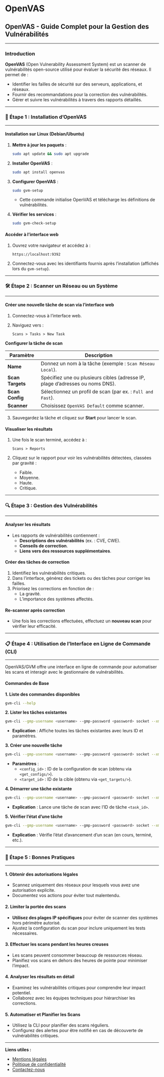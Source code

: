 # OpenVAS

## OpenVAS - Guide Complet pour la Gestion des Vulnérabilités

***

### &#x20;Introduction

**OpenVAS** (Open Vulnerability Assessment System) est un scanner de vulnérabilités open-source utilisé pour évaluer la sécurité des réseaux. Il permet de :

* Identifier les failles de sécurité sur des serveurs, applications, et réseaux.
* Fournir des recommandations pour la correction des vulnérabilités.
* Gérer et suivre les vulnérabilités à travers des rapports détaillés.

***

### 🚀 Étape 1 : Installation d’OpenVAS

***

#### Installation sur Linux (Debian/Ubuntu)

1.  **Mettre à jour les paquets** :

    ```bash
    sudo apt update && sudo apt upgrade
    ```
2.  **Installer OpenVAS** :

    ```bash
    sudo apt install openvas
    ```
3.  **Configurer OpenVAS** :

    ```bash
    sudo gvm-setup
    ```

    * Cette commande initialise OpenVAS et télécharge les définitions de vulnérabilités.
4.  **Vérifier les services** :

    ```bash
    sudo gvm-check-setup
    ```

#### Accéder à l’interface web

1.  Ouvrez votre navigateur et accédez à :

    ```arduino
    https://localhost:9392
    ```
2. Connectez-vous avec les identifiants fournis après l’installation (affichés lors du `gvm-setup`).

***

### 🛠️ Étape 2 : Scanner un Réseau ou un Système

***

#### Créer une nouvelle tâche de scan via l’interface web

1. Connectez-vous à l’interface web.
2.  Naviguez vers :

    ```arduino
    Scans > Tasks > New Task
    ```

**Configurer la tâche de scan**

| **Paramètre**    | **Description**                                                               |
| ---------------- | ----------------------------------------------------------------------------- |
| **Name**         | Donnez un nom à la tâche (exemple : `Scan Réseau Local`).                     |
| **Scan Targets** | Spécifiez une ou plusieurs cibles (adresse IP, plage d’adresses ou noms DNS). |
| **Scan Config**  | Sélectionnez un profil de scan (par ex. : `Full and Fast`).                   |
| **Scanner**      | Choisissez `OpenVAS Default` comme scanner.                                   |

3. Sauvegardez la tâche et cliquez sur **Start** pour lancer le scan.

#### Visualiser les résultats

1.  Une fois le scan terminé, accédez à :

    ```
    Scans > Reports
    ```
2. Cliquez sur le rapport pour voir les vulnérabilités détectées, classées par gravité :
   * Faible.
   * Moyenne.
   * Haute.
   * Critique.

***

### 🔍 Étape 3 : Gestion des Vulnérabilités

***

#### Analyser les résultats

* Les rapports de vulnérabilités contiennent :
  * **Descriptions des vulnérabilités** (ex. : CVE, CWE).
  * **Conseils de correction**.
  * **Liens vers des ressources supplémentaires**.

#### Créer des tâches de correction

1. Identifiez les vulnérabilités critiques.
2. Dans l’interface, générez des tickets ou des tâches pour corriger les failles.
3. Priorisez les corrections en fonction de :
   * La gravité.
   * L’importance des systèmes affectés.

#### Re-scanner après correction

* Une fois les corrections effectuées, effectuez un **nouveau scan** pour vérifier leur efficacité.

***

### 📋 Étape 4 : Utilisation de l’Interface en Ligne de Commande (CLI)

***

OpenVAS/GVM offre une interface en ligne de commande pour automatiser les scans et interagir avec le gestionnaire de vulnérabilités.

#### Commandes de Base

**1. Liste des commandes disponibles**

```bash
gvm-cli --help
```

**2. Lister les tâches existantes**

```bash
gvm-cli --gmp-username <username> --gmp-password <password> socket --xml "<get_tasks/>"
```

* **Explication** : Affiche toutes les tâches existantes avec leurs ID et paramètres.

**3. Créer une nouvelle tâche**

```bash
gvm-cli --gmp-username <username> --gmp-password <password> socket --xml "<create_task><name>New Task</name><config id='<config_id>'/><target id='<target_id>'/></create_task>"
```

* **Paramètres** :
  * `<config_id>` : ID de la configuration de scan (obtenu via `<get_configs/>`).
  * `<target_id>` : ID de la cible (obtenu via `<get_targets/>`).

**4. Démarrer une tâche existante**

```bash
gvm-cli --gmp-username <username> --gmp-password <password> socket --xml "<start_task task_id='<task_id>'/>"
```

* **Explication** : Lance une tâche de scan avec l’ID de tâche `<task_id>`.

**5. Vérifier l’état d’une tâche**

```bash
gvm-cli --gmp-username <username> --gmp-password <password> socket --xml "<get_tasks task_id='<task_id>'/>"
```

* **Explication** : Vérifie l’état d’avancement d’un scan (en cours, terminé, etc.).

***

### 📖 Étape 5 : Bonnes Pratiques

***

#### 1. Obtenir des autorisations légales

* Scannez uniquement des réseaux pour lesquels vous avez une autorisation explicite.
* Documentez vos actions pour éviter tout malentendu.

#### 2. Limiter la portée des scans

* **Utilisez des plages IP spécifiques** pour éviter de scanner des systèmes hors périmètre autorisé.
* Ajustez la configuration du scan pour inclure uniquement les tests nécessaires.

#### 3. Effectuer les scans pendant les heures creuses

* Les scans peuvent consommer beaucoup de ressources réseau.
* Planifiez vos scans en dehors des heures de pointe pour minimiser l’impact.

#### 4. Analyser les résultats en détail

* Examinez les vulnérabilités critiques pour comprendre leur impact potentiel.
* Collaborez avec les équipes techniques pour hiérarchiser les corrections.

#### 5. Automatiser et Planifier les Scans

* Utilisez la CLI pour planifier des scans réguliers.
* Configurez des alertes pour être notifié en cas de découverte de vulnérabilités critiques.

***

**Liens utiles :**

* [Mentions légales](https://dika-1.gitbook.io/road-to-hacker/mentions-legales)
* [Politique de confidentialité](https://dika-1.gitbook.io/road-to-hacker/politique-de-confidentialite)
* [Contactez-nous](mailto:dika-road-to-hacker@protonmail.com)
